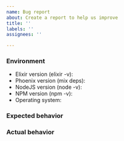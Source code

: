 ```yaml
---
name: Bug report
about: Create a report to help us improve
title: ''
labels: ''
assignees: ''

---
```


<!--
### Precheck

*Note:* Currently Live View is under active development and we are focused on getting a stable and solid initial version out. For this reason, we will be accepting only bug reports in the issues tracker for now. We will open the issues tracker for features after the current milestone is ironed out.

And remember – be nice and have fun!
-->

### Environment

* Elixir version (elixir -v):
* Phoenix version (mix deps):
* NodeJS version (node -v):
* NPM version (npm -v):
* Operating system:

### Expected behavior


### Actual behavior
